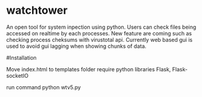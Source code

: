 # watchtower
An open tool for system inpection using python. Users can check files being accessed on realtime by each processes. New feature are coming such as checking process cheksums with virustotal api.
Currently web based gui is used to avoid gui lagging when showing chunks of data.


#Installation

Move index.html to templates folder
require python libraries Flask, Flask-socketIO

run command python wtv5.py
